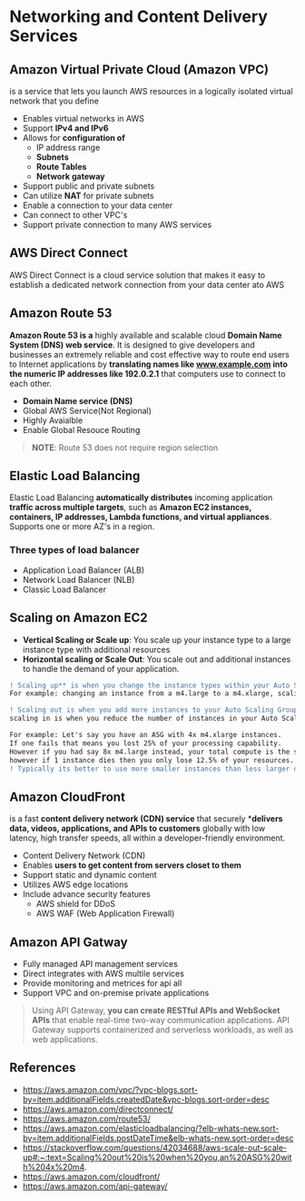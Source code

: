 # Networking and Content Delivery Services

## Amazon Virtual Private Cloud (Amazon VPC)
is a service that lets you launch AWS resources in a logically isolated virtual network that you define
* Enables virtual networks in AWS
* Support **IPv4 and IPv6**
* Allows for **configuration of**
  * IP address range
  * **Subnets**
  * **Route Tables**
  * **Network gateway**
* Support public and private subnets
* Can utilize **NAT** for private subnets
* Enable a connection to your data center
* Can connect to other VPC's
* Support private connection to many AWS services
## AWS Direct Connect
AWS Direct Connect is a cloud service solution that makes it easy to establish a dedicated network connection from your data center ato AWS

## Amazon Route 53
**Amazon Route 53 is a** highly available and scalable cloud **Domain Name System (DNS) web service**. It is designed to give developers and businesses an extremely reliable and cost effective way to route end users to Internet applications by **translating names like www.example.com into the numeric IP addresses like 192.0.2.1** that computers use to connect to each other. 
* **Domain Name service (DNS)**
* Global AWS Service(Not Regional)
* Highly Avaialble
* Enable Global Resouce Routing
> **NOTE**: Route 53 does not require region selection
## Elastic Load Balancing
Elastic Load Balancing **automatically distributes** incoming application **traffic across multiple targets**, such as **Amazon EC2 instances, containers, IP addresses, Lambda functions, and virtual appliances**. Supports one or more AZ's in a region.
### Three types of load balancer
* Application Load Balancer (ALB)
* Network Load Balancer (NLB)
* Classic Load Balancer
## Scaling on Amazon EC2
* **Vertical Scaling or Scale up**:  You scale up your instance type to a large instance type with additional resources
* **Horizontal scaling or Scale Out**: You scale out and additional instances to handle the demand of your application.

```diff
! Scaling up** is when you change the instance types within your Auto Scaling Group to a higher type. 
For example: changing an instance from a m4.large to a m4.xlarge, scaling down is to do the reverse.

! Scaling out is when you add more instances to your Auto Scaling Group and 
scaling in is when you reduce the number of instances in your Auto Scaling Group.

For example: Let's say you have an ASG with 4x m4.xlarge instances. 
If one fails that means you lost 25% of your processing capability.
However if you had say 8x m4.large instead, your total compute is the same as 4x m4.xlarge
however if 1 instance dies then you only lose 12.5% of your resources.
! Typically its better to use more smaller instances than less larger ones.
```
## Amazon CloudFront
is a fast **content delivery network (CDN) service** that securely ***delivers data, videos, applications, and APIs to customers** globally with low latency, high transfer speeds, all within a developer-friendly environment.
* Content Delivery Network (CDN)
* Enables **users to get content from servers closet to them**
* Support static and dynamic content
* Utilizes AWS edge locations
* Include advance security features
  * AWS shield for DDoS
  * AWS WAF (Web Application Firewall)
## Amazon API Gatway
* Fully managed API management services
* Direct integrates with AWS multile services
* Provide monitoring and metrices for api all
* Support VPC and on-premise private applications
> Using API Gateway, **you can create RESTful APIs and WebSocket APIs** that enable real-time two-way communication applications. API Gateway supports containerized and serverless workloads, as well as web applications.
## References
* https://aws.amazon.com/vpc/?vpc-blogs.sort-by=item.additionalFields.createdDate&vpc-blogs.sort-order=desc
* https://aws.amazon.com/directconnect/
* https://aws.amazon.com/route53/
* https://aws.amazon.com/elasticloadbalancing/?elb-whats-new.sort-by=item.additionalFields.postDateTime&elb-whats-new.sort-order=desc
* https://stackoverflow.com/questions/42034688/aws-scale-out-scale-up#:~:text=Scaling%20out%20is%20when%20you,an%20ASG%20with%204x%20m4.
* https://aws.amazon.com/cloudfront/
* https://aws.amazon.com/api-gateway/
